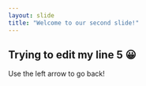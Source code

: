 ```yaml
---
layout: slide
title: "Welcome to our second slide!"
---
```

## Trying to edit my line 5 😀
Use the left arrow to go back!

